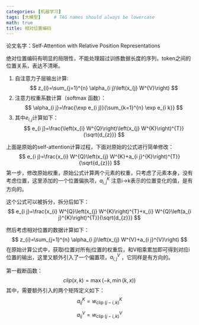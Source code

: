 ```yaml
---
categories: [机器学习]
tags: [大模型]     # TAG names should always be lowercase
math: true
title: 相对位置编码
---
```


论文名字：Self-Attention with Relative Position Representations

绝对位置编码有明显的局限性，不能处理超过训练数据长度的序列，token之间的位置关系，表达不清晰。

1. 自注意力子层输出计算:
$$
z_{i}=\sum_{j=1}^{n} \alpha_{i j}\left(x_{j} W^{V}\right) 
$$
2. 注意力权重系数计算（softmax 函数）：
$$
\alpha_{i j}=\frac{\exp e_{i j}}{\sum_{k=1}^{n} \exp e_{i k}}
$$
3. 其中$e_{i,j}$计算如下：
$$   
e_{i j}=\frac{\left(x_{i} W^{Q}\right)\left(x_{j} W^{K}\right)^{T}}{\sqrt{d_{z}}}
$$

上面是原始的self-attention计算过程，下面对原始的公式进行简单修改：
$$
e_{i j}=\frac{x_{i} W^{Q}\left(x_{j} W^{K}+a_{i j}^{K}\right)^{T}}{\sqrt{d_{z}}}
$$
第一步，修改原始权重，原始公式计算两个元素的权重，只考虑了元素本身，没有考虑位置，这里添加的一个位置偏执项，$a_{i,j}^{K}$ 注意i->k表示的位置变化的值，是有方向的。

这个公式可以被拆分，拆分后如下：
$$
e_{i j}=\frac{x_{i} W^{Q}\left(x_{j} W^{K}\right)^{T}+x_{i} W^{Q}\left(a_{i j}^{K}\right)^{T}}{\sqrt{d_{z}}}
$$

然后考虑相对位置的数据计算如下：
$$
z_{i}=\sum_{j=1}^{n} \alpha_{i j}\left(x_{j} W^{V}+a_{i j}^{V}\right)
$$ 
在原始计算公式中，获取i位置对所有j位置的权重后，和V相乘累加即可得到对应i位置的输出，这里又额外引入了一个偏置项，$a_{i,j}^{V}$ ，它同样是有方向的。

第一截断函数：
$$
clip(x, k)=\max (-k, \min (k, x))
$$ 
其中，需要额外引入的两个矩阵定义如下：
$$
a_{i j}^{K}=w_{\text {clip }(j-i, k)}^{K}
$$

$$
a_{i j}^{V}=w_{\text {clip }(j-i, k)}^{V}
$$ 


